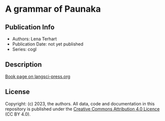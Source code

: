 # A grammar of Paunaka
## Publication Info
- Authors: Lena Terhart
- Publication Date: not yet published
- Series: cogl
## Description
[Book page on langsci-press.org](http://langsci-press.org/catalog/book/400)
## License
Copyright: (c) 2023, the authors.
All data, code and documentation in this repository is published under the [Creative Commons Attribution 4.0 Licence](http://creativecommons.org/licenses/by/4.0/) (CC BY 4.0).
